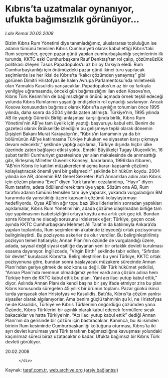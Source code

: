 # Kıbrıs’ta uzatmalar oynanıyor, ufukta bağımsızlık görünüyor...

*Lale Kemal 20.02.2008*

<div class="yazi">Bizim Kıbrıs Rum Yönetimi diye tanımladığımız, uluslararası topluluğun ise adanın tümünü temsilen Kıbrıs Cumhuriyeti olarak kabul ettiği Kıbrıs’taki Rum seçmenler, geçen pazar günü yapılan cumhurbaşkanlığı seçimlerinin ilk turunda, KKTC eski Cumhurbaşkanı Rauf Denktaş’tan rol çalıp, çözümsüzlük politikası izleyen Tasos Papadopulos’u az bir oy farkıyla eledi.
Rum Cumhurbaşkanlığı için önümüzdeki pazar günü ikinci turu yapılacak seçimlerde ise her ikisi de Kıbrıs’ta “kalıcı çözümden yanaymış” gibi görünen Dimitri Hristofyas ile halen Avrupa Parlamentosu’nda milletvekili olan Yannakis Kasulidis yarışacaklar.    
Papadopulos’un az bir oy farkıyla yenilgiye uğramasında, önceki gün bağımsızlığını ilan eden Kosova’nın, Kıbrıs Türk Kesimi’nin de bağımsızlığının önünü açmada örnek teşkil edeceği yolunda Kıbrıs Rumlarının yaşadığı endişelerin rol oynadığı savlanıyor.   
Ancak Kosova konusundan bağımsız olarak Kıbrıs’ta ayrılığın tohumları önce 1995 yılında, daha sonra da 2004 yılında zaten atılmıştı.  
Türkiye’nin, 1995 yılında AB ile yaptığı Gümrük Birliği anlaşması karşılığında birlik, Kıbrıs Rum Yönetimi’nin AB’ye tam üyelik için yaptığı başvuruyu kabul etti. Benim de gazeteci olarak Brüksel’de izlediğim bu gelişmeye tepki olarak dönemin Dışişleri Bakanı Murat Karayalçın’ın, “Kıbrıs’ın tamamının ya da bir bölümünün AB’ye katılmasına Türkiye hukuken ve siyaseten karşı çıkmaya devam edecektir,” şeklinde yaptığı açıklama, Türkiye dışında hiçbir ülke üzerinde zaten bağlayıcı etkisi yoktu. 
Emekli Büyükelçi Tugay Uluçevik’in, 16 şubat tarihli Cumhuriyet gazetesinde yer alan makalesinde de anımsattığı gibi, Birleşmiş Milletler Güvenlik Konseyi, kararlarına, 1996’dan itibaren, “AB’nin Kıbrıs ile katılım müzakerelerini açma kararı kapsamlı çözümü kolaylaştıracak önemli yeni bir gelişmedir” şeklinde bir hüküm koydu.
2004 yılında ise AB, dönemin BM Genel Sekreteri Kofi Annan’dan adını alan Kıbrıs için çözüm planına “Evet” diyen Türk tarafını cezalandırıp, “Hayır” diyen Rum tarafını, adeta ödüllendirerek tam üye yaptı.
Sözüm ona AB, Rum tarafını adanın tümünü temsilen tam üye yaparak, yukarıda vurguladığım BM kararında da yansıtıldığı üzere kapsamlı çözümü kolaylaştırmayı hedefliyordu. 
Oysa AB’nin ağır topu bazı ülke liderlerinin sonradan yaptıkları açıklamalar, Kıbrıs Rum Yönetimi’nin, adada çözüme ulaşılmadan birliğe tam üye yapılmasının isabetsizliğini ortaya koydu ama artık çok geç idi.
Bundan sonra Kıbrıs’ta ne olacağı sorusunu irdelersek eğer; Türkiye, geçen ocak ayında KKTC Cumhurbaşkanı Mehmet Ali Talat’ın da katılımıyla Ankara’da yapılan toplantıda, Rum seçimlerinin akabinde izleyeceği ortak pozisyonunu belirginleştirdi. Bu pozisyona askerler de olur verdiler.
Bu belirginleştirilmiş pozisyon temel hatlarıyla; Annan Planı’nın özünde de vurgulandığı üzere, adada, sayısal değil siyasi eşitliğe dayanan yeni bir ortaklık devleti kurulması esasına dayanıyor. İngilizcede, “Virgin Birth” şeklinde tabir edilen, “Sıfırdan bir devlet” kurulacak Kıbrıs’ta.
Belirginleştirilen bu yeni Türkiye, KKTC ortak pozisyonuna göre, bundan sonra başlayacak müzakere sürecinde Annan Planı’ndan geriye gitmek de söz konusu değil. 
Bir Türk hükümet yetkilisi, “Annan Planı’nda memnun olmadığımız yerler vardı ama çözüm adına hem Türkiye hem de KKTC kabul ettik bu planı. Yani acı ilacı yutup kabul ettik,” diyor.
Aslında Annan Planı da kendi başına bir şey ifade etmiyor zira bu plan Kıbrıs konusunda süregelen 45 yıllık bir ürünün toplamı.
Pazar günkü ikinci turda yarışacak olan Hristofyas ve Kasulidis, Batı’da, Kıbrıs’ta çözüm yanlısı siyasiler olarak algılanıyorlar.
Ama benim güçlü tahminin şu ki, ne Hristofyas ne de Kasulidis, Türkiye ve Kıbrıs Türklerinin öngördüğü çözümden yana. Özünde, Kıbrıs Türklerini bir azınlık olarak kabul edecek formüllere sıcak bakacaklar ve hatta Türkiye’nin, “Acı ilacı yutup kabul ettik” dediği Annan Planı’nın da gerisinde bir çözüm için bastıracaklar.
Kanımca, bu iki isimden birinin Rum kesiminde Cumhurbaşkanlığı koltuğuna oturması, Kıbrıs’ta iki ayrı devlet kurulması yani Türk tarafının bağımsızlığına kavuşması yolundaki kaçınılmaz süreci biraz uzatacaktır o kadar. 
Ufukta bağımsız bir Kıbrıs Türk devleti görülüyor.

20.02.2008
                                    
          
          
          
          </div>

Kaynak: [taraf.com.tr](http://www.taraf.com.tr/lale-kemal/makale-kibrista-uzatmalar-oynaniyor-ufukta-bagimsizlik.htm), [web.archive.org (arşiv bağlantısı)](http://web.archive.org/web/20130815032239/http://www.taraf.com.tr/lale-kemal/makale-kibrista-uzatmalar-oynaniyor-ufukta-bagimsizlik.htm)
